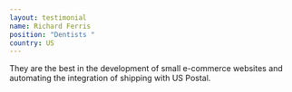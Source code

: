 ```yaml
---
layout: testimonial
name: Richard Ferris
position: "Dentists "
country: US
---
```

They are the best in the development of small e-commerce websites and automating the integration of shipping with US Postal.